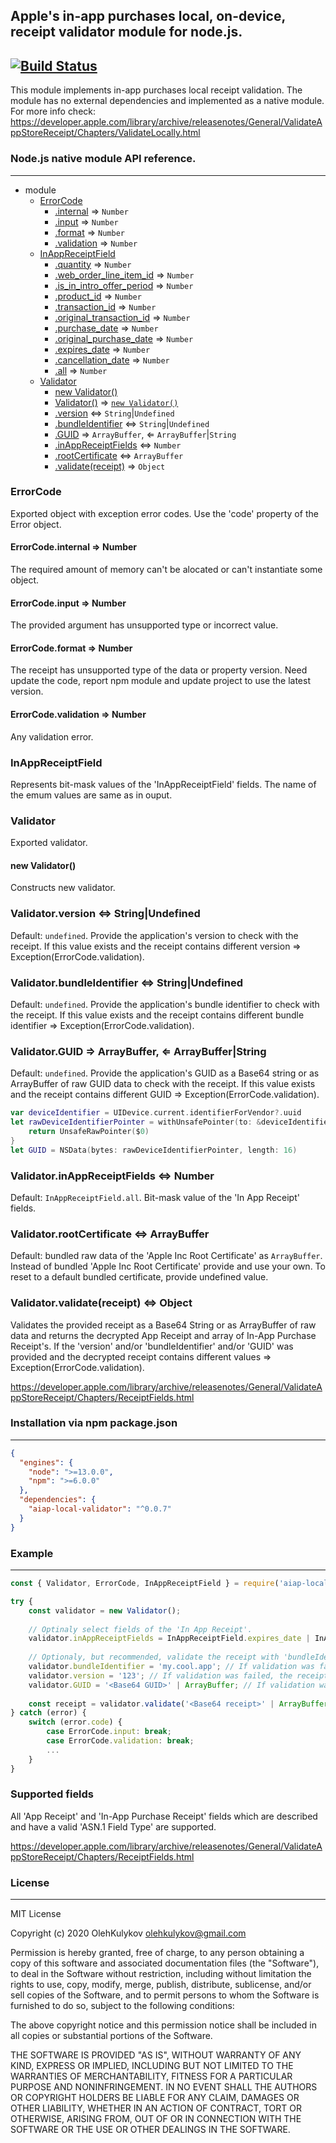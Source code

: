 ﻿## Apple's in-app purchases local, on-device, receipt validator module for node.js.
[![Build Status](https://travis-ci.org/OlehKulykov/aiap-local-validator.svg?branch=master)](https://travis-ci.org/OlehKulykov/aiap-local-validator)
-----------

This module implements in-app purchases local receipt validation.
The module has no external dependencies and implemented as a native module. 
For more info check: https://developer.apple.com/library/archive/releasenotes/General/ValidateAppStoreReceipt/Chapters/ValidateLocally.html

### Node.js native module API reference.
-----------

* module  
  * [ErrorCode](#enum_errorcode)
    * [.internal](#enum_errorcode_internal) ⇒ ```Number```
    * [.input](#enum_errorcode_input) ⇒ ```Number```
    * [.format](#enum_errorcode_format) ⇒ ```Number```
    * [.validation](#enum_errorcode_validation) ⇒ ```Number```
  * [InAppReceiptField](#enum_inappreceiptfield)
    * [.quantity](#enum_inappreceiptfield_quantity) ⇒ ```Number```
    * [.web_order_line_item_id](#enum_inappreceiptfield_web_order_line_item_id) ⇒ ```Number```
    * [.is_in_intro_offer_period](#enum_inappreceiptfield_is_in_intro_offer_period) ⇒ ```Number```
    * [.product_id](#enum_inappreceiptfield_product_id) ⇒ ```Number```
    * [.transaction_id](#enum_inappreceiptfield_transaction_id) ⇒ ```Number```
    * [.original_transaction_id](#enum_inappreceiptfield_original_transaction_id) ⇒ ```Number```
    * [.purchase_date](#enum_inappreceiptfield_purchase_date) ⇒ ```Number```
    * [.original_purchase_date](#enum_inappreceiptfield_original_purchase_date) ⇒ ```Number```
    * [.expires_date](#enum_inappreceiptfield_expires_date) ⇒ ```Number```
    * [.cancellation_date](#enum_inappreceiptfield_cancellation_date) ⇒ ```Number```
    * [.all](#enum_inappreceiptfield_all) ⇒ ```Number```
  * [Validator](#class_validator)
    * [new Validator()](#class_validator_new)
    * [Validator()](#class_validator_new) ⇒ <code>[new Validator()](#class_validator_new)</code>
    * [.version](#class_validator_version) ⇔ ```String```|```Undefined```
    * [.bundleIdentifier](#class_validator_bundle_identifier) ⇔ ```String```|```Undefined```
    * [.GUID](#class_validator_guid) ⇒ ```ArrayBuffer```, ⇐ ```ArrayBuffer```|```String```
    * [.inAppReceiptFields](#class_validator_inappreceiptfields)  ⇔ ```Number```
    * [.rootCertificate](#class_validator_root_certificate) ⇔ ```ArrayBuffer```
    * [.validate(receipt)](#class_validator_validate) ⇒ ```Object```
    
    
### <a name="enum_errorcode"></a>ErrorCode
Exported object with exception error codes. Use the 'code' property of the Error object.

#### <a name="enum_errorcode_internal"></a>ErrorCode.internal ⇒ Number
The required amount of memory can't be alocated or can't instantiate some object.

#### <a name="enum_errorcode_input"></a>ErrorCode.input ⇒ Number
The provided argument has unsupported type or incorrect value.

#### <a name="enum_errorcode_format"></a>ErrorCode.format ⇒ Number
The receipt has unsupported type of the data or property version. Need update the code, report npm module and update project to use the latest version.

#### <a name="enum_errorcode_validation"></a>ErrorCode.validation ⇒ Number
Any validation error. 

### <a name="enum_inappreceiptfield"></a>InAppReceiptField
Represents bit-mask values of the 'InAppReceiptField' fields. The name of the emum values are same as in ouput.

### <a name="class_validator"></a>Validator
Exported validator.

#### <a name="class_validator_new"></a>new Validator()
Constructs new validator.

### <a name="class_validator_version"></a>Validator.version ⇔ String|Undefined
Default: ```undefined```.
Provide the application's version to check with the receipt.
If this value exists and the receipt contains different version ⇒ Exception(ErrorCode.validation).

### <a name="class_validator_bundle_identifier"></a>Validator.bundleIdentifier ⇔ String|Undefined
Default: ```undefined```.
Provide the application's bundle identifier to check with the receipt.
If this value exists and the receipt contains different bundle identifier ⇒ Exception(ErrorCode.validation).

### <a name="class_validator_guid"></a>Validator.GUID ⇒ ArrayBuffer, ⇐ ArrayBuffer|String
Default: ```undefined```.
Provide the application's GUID as a Base64 string or as ArrayBuffer of raw GUID data to check with the receipt.
If this value exists and the receipt contains different GUID ⇒ Exception(ErrorCode.validation).
```swift
var deviceIdentifier = UIDevice.current.identifierForVendor?.uuid
let rawDeviceIdentifierPointer = withUnsafePointer(to: &deviceIdentifier) {
    return UnsafeRawPointer($0)
}
let GUID = NSData(bytes: rawDeviceIdentifierPointer, length: 16)
```

### <a name="class_validator_inappreceiptfields"></a>Validator.inAppReceiptFields ⇔ Number
Default: ```InAppReceiptField.all```.
Bit-mask value of the 'In App Receipt' fields.

### <a name="class_validator_root_certificate"></a>Validator.rootCertificate ⇔ ArrayBuffer
Default: bundled raw data of the 'Apple Inc Root Certificate' as ```ArrayBuffer```.
Instead of bundled 'Apple Inc Root Certificate' provide and use your own.
To reset to a default bundled certificate, provide undefined value.

### <a name="class_validator_validate"></a>Validator.validate(receipt) ⇔ Object 
Validates the provided receipt as a Base64 String or as ArrayBuffer of raw data and returns the decrypted App Receipt and array of In-App Purchase Receipt's. 
If the 'version' and/or 'bundleIdentifier' and/or 'GUID' was provided and the decrypted receipt contains different values ⇒ Exception(ErrorCode.validation). 

https://developer.apple.com/library/archive/releasenotes/General/ValidateAppStoreReceipt/Chapters/ReceiptFields.html


### Installation via npm package.json
-----------

```json
{
  "engines": {
    "node": ">=13.0.0",
    "npm": ">=6.0.0"
  },
  "dependencies": {
    "aiap-local-validator": "^0.0.7"
  }
}
```


### Example
-----------

```javascript
const { Validator, ErrorCode, InAppReceiptField } = require('aiap-local-validator');

try {
    const validator = new Validator();
    
    // Optinaly select fields of the 'In App Receipt'.
    validator.inAppReceiptFields = InAppReceiptField.expires_date | InAppReceiptField.product_id;
    
    // Optionaly, but recommended, validate the receipt with 'bundleIdentifier', 'version' and 'GUID'.
    validator.bundleIdentifier = 'my.cool.app'; // If validation was failed, the receipt was created by another app -> invalid.
    validator.version = '123'; // If validation was failed, the receipt was created by another version of the app -> invalid.
    validator.GUID = '<Base64 GUID>' | ArrayBuffer; // If validation was failed, the receipt was created on another device -> invalid.
    
    const receipt = validator.validate('<Base64 receipt>' | ArrayBuffer); 
} catch (error) {
    switch (error.code) {
        case ErrorCode.input: break;
        case ErrorCode.validation: break;
        ...
    }
}
```


### Supported fields
All 'App Receipt' and 'In-App Purchase Receipt' fields which are described and have a valid 'ASN.1 Field Type' are supported.

https://developer.apple.com/library/archive/releasenotes/General/ValidateAppStoreReceipt/Chapters/ReceiptFields.html


### License
-----------
MIT License

Copyright (c) 2020 OlehKulykov <olehkulykov@gmail.com>

Permission is hereby granted, free of charge, to any person obtaining a copy
of this software and associated documentation files (the "Software"), to deal
in the Software without restriction, including without limitation the rights
to use, copy, modify, merge, publish, distribute, sublicense, and/or sell
copies of the Software, and to permit persons to whom the Software is
furnished to do so, subject to the following conditions:

The above copyright notice and this permission notice shall be included in all
copies or substantial portions of the Software.

THE SOFTWARE IS PROVIDED "AS IS", WITHOUT WARRANTY OF ANY KIND, EXPRESS OR
IMPLIED, INCLUDING BUT NOT LIMITED TO THE WARRANTIES OF MERCHANTABILITY,
FITNESS FOR A PARTICULAR PURPOSE AND NONINFRINGEMENT. IN NO EVENT SHALL THE
AUTHORS OR COPYRIGHT HOLDERS BE LIABLE FOR ANY CLAIM, DAMAGES OR OTHER
LIABILITY, WHETHER IN AN ACTION OF CONTRACT, TORT OR OTHERWISE, ARISING FROM,
OUT OF OR IN CONNECTION WITH THE SOFTWARE OR THE USE OR OTHER DEALINGS IN THE
SOFTWARE.
